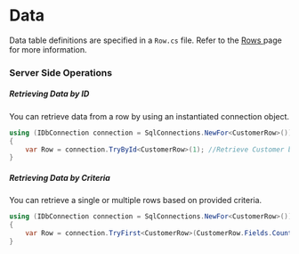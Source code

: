# Data

Data table definitions are specified in a `Row.cs` file. Refer to the [Rows ](/rows.md)page for more information.

### Server Side Operations

##### Retrieving Data by ID

You can retrieve data from a row by using an instantiated connection object.

```csharp
using (IDbConnection connection = SqlConnections.NewFor<CustomerRow>())
{
    var Row = connection.TryById<CustomerRow>(1); //Retrieve Customer by ID 1
}
```

##### Retrieving Data by Criteria

You can retrieve a single or multiple rows based on provided criteria.

```csharp
using (IDbConnection connection = SqlConnections.NewFor<CustomerRow>())
{
    var Row = connection.TryFirst<CustomerRow>(CustomerRow.Fields.Country == "New Zealand"); 
}
```



